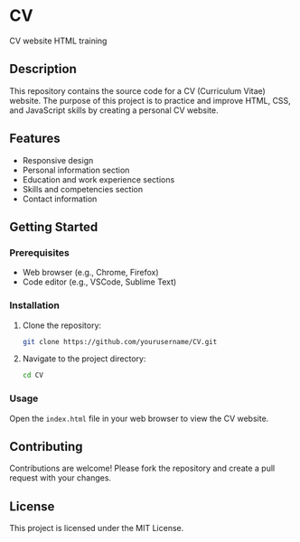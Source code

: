 # CV

CV website HTML training

## Description

This repository contains the source code for a CV (Curriculum Vitae) website. The purpose of this project is to practice and improve HTML, CSS, and JavaScript skills by creating a personal CV website.

## Features

- Responsive design
- Personal information section
- Education and work experience sections
- Skills and competencies section
- Contact information

## Getting Started

### Prerequisites

- Web browser (e.g., Chrome, Firefox)
- Code editor (e.g., VSCode, Sublime Text)

### Installation

1. Clone the repository:
    ```bash
    git clone https://github.com/yourusername/CV.git
    ```
2. Navigate to the project directory:
    ```bash
    cd CV
    ```

### Usage

Open the `index.html` file in your web browser to view the CV website.

## Contributing

Contributions are welcome! Please fork the repository and create a pull request with your changes.

## License

This project is licensed under the MIT License.
